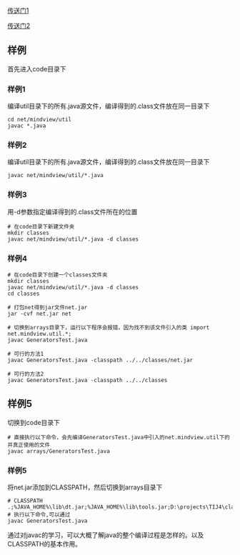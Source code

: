 [传送门1](http://www.cnblogs.com/JeffChen/archive/2008/01/16/1041783.html)

[传送门2](http://blog.csdn.net/u013066244/article/details/52926828)

## 样例
首先进入code目录下

### 样例1
编译util目录下的所有.java源文件，编译得到的.class文件放在同一目录下
``` shell
cd net/mindview/util
javac *.java
```
### 样例2
编译util目录下的所有.java源文件，编译得到的.class文件放在同一目录下
``` shell
javac net/mindview/util/*.java
```

### 样例3
用-d参数指定编译得到的.class文件所在的位置
``` shell
# 在code目录下新建文件夹
mkdir classes
javac net/mindview/util/*.java -d classes
```

### 样例4
``` shell
# 在code目录下创建一个classes文件夹
mkdir classes
javac net/mindview/util/*.java -d classes
cd classes

# 打包net得到jar文件net.jar
jar -cvf net.jar net

# 切换到arrays目录下，运行以下程序会报错，因为找不到该文件引入的类 import net.mindview.util.*;
javac GeneratorsTest.java

# 可行的方法1
javac GeneratorsTest.java -classpath ../../classes/net.jar

# 可行的方法2
javac GeneratorsTest.java -classpath ../../classes
```

## 样例5
切换到code目录下
``` shell
# 直接执行以下命令，会先编译GeneratorsTest.java中引入的net.mindview.util下的并真正使用的文件
javac arrays/GeneratorsTest.java
```

### 样例5
将net.jar添加到CLASSPATH，然后切换到arrays目录下
``` shell
# CLASSPATH
.;%JAVA_HOME%\lib\dt.jar;%JAVA_HOME%\lib\tools.jar;D:\projects\TIJ4\classes\net.jar
# 执行以下命令,可以通过
javac GeneratorsTest.java
```

通过对javac的学习，可以大概了解java的整个编译过程是怎样的。以及CLASSPATH的基本作用。
